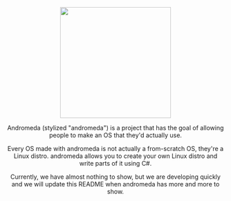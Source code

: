 <div align="center">

<img src="https://winksplorer.net/img/andromeda-logo.png" width="256">

Andromeda (stylized "andromeda") is a project that has the goal of allowing people to make an OS that they'd actually use.

Every OS made with andromeda is not actually a from-scratch OS, they're a Linux distro. andromeda allows you to create your own Linux distro and write parts of it using C#.

Currently, we have almost nothing to show, but we are developing quickly and we will update this README when andromeda has more and more to show.

</div>